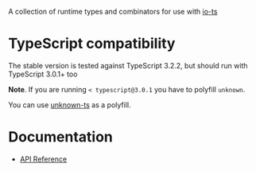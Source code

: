 A collection of runtime types and combinators for use with [io-ts](https://github.com/gcanti/io-ts)

# TypeScript compatibility

The stable version is tested against TypeScript 3.2.2, but should run with TypeScript 3.0.1+ too

**Note**. If you are running `< typescript@3.0.1` you have to polyfill `unknown`.

You can use [unknown-ts](https://github.com/gcanti/unknown-ts) as a polyfill.

# Documentation

- [API Reference](https://gcanti.github.io/io-ts-types)
